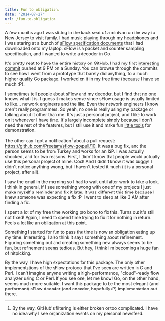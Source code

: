 ```yaml
---
title: Fun to obligation.
date: "2014-07-27"
url: /fun-to-obligation
---
```



A few months ago I was sitting in the back seat of a minivan on the way to New Jersey to visit family.
I had music playing through my headphones and I was staring at a bunch of [sFlow specification
documents](http://www.sflow.org/developers/specifications.php) that I had downloaded onto my laptop.
sFlow is a packet and counter sampling specification, and I wanted to write a decoder in Go.

It's pretty neat to have the entire history on GitHub. I had my first [interesting commit](https://github.com/Preetam/sflow-go/commit/64a8afb40eaa322f655105ae2f569550335219fc) pushed at
9 PM on a Sunday. You can browse through the commits to see how I went from a prototype that
barely did anything, to a much higher quality Go package. I worked on it in my free time (because
I have so much :P).

I sometimes tell people about sFlow and my decoder, but I find that no one knows what it is.
I guess it makes sense since sFlow usage is usually limited to like... network engineers and the like.
Even the network engineers I know aren't really programmers. So yeah, no one is really using my package
or talking about it other than me. It's just a personal project, and I like to work on it whenever
I have time. It's largely incomplete simply because I don't need the rest of the features,
but I still use it and make fun [little tools](https://github.com/Preetam/flowtools) for demonstration.

The other day I got a notification<sup>1</sup> about a pull request: https://github.com/Preetam/sflow-go/pull/10.
It was a bug fix, and the person seems to be from Turkey and works for an ISP. I was actually shocked, and for two
reasons. First, I didn't know that people would actually use this personal project of mine. Cool! And
I didn't know it was buggy! I didn't notice anything wrong, but I haven't tested it much (it is a personal project,
after all).

I saw the email in the morning so I had to wait until after work to take a look. I think in general, if
I see something wrong with one of my projects I just make myself a reminder and fix it later. It was different
this time because I knew someone was expecting a fix :P. I went to sleep at like 3 AM after finding a fix.

I spent a lot of my free time working pro bono to fix this. Turns out it's still not fixed! Again, I need
to spend time trying to fix it for nothing in return. Feels a lot like an obligation at this point.

Something I started for fun to pass the time is now an obligation eating up my time. Interesting. I also think
it says something about refinement. Figuring something out and creating something new always seems to be fun,
but refinement seems tedious. But hey, I think I'm becoming a huge fan of nitpicking.

By the way, I have high expectations for this package. The only other implementations of the sFlow protocol
that I've seen are written in C and Perl. I can't imagine anyone writing a high-performance, "cloud"-ready
flow analyzer using C or Perl. If you see one, let me know! Go, on the other hand, seems much more suitable.
I want this package to be the most elegant (and performant) sFlow decoder (and encoder, hopefully :P) implementation
out there.

---

1. By the way, GitHub's filtering is either broken or too complicated. I have no idea why I see organization
events on my personal newsfeed.
